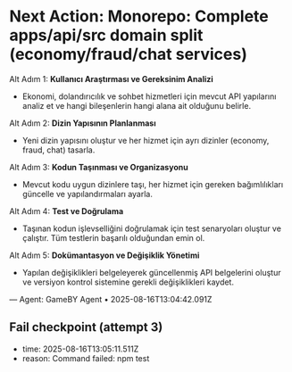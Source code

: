 # Next Action: Monorepo: Complete apps/api/src domain split (economy/fraud/chat services)

Alt Adım 1: **Kullanıcı Araştırması ve Gereksinim Analizi**
- Ekonomi, dolandırıcılık ve sohbet hizmetleri için mevcut API yapılarını analiz et ve hangi bileşenlerin hangi alana ait olduğunu belirle.

Alt Adım 2: **Dizin Yapısının Planlanması**
- Yeni dizin yapısını oluştur ve her hizmet için ayrı dizinler (economy, fraud, chat) tasarla.

Alt Adım 3: **Kodun Taşınması ve Organizasyonu**
- Mevcut kodu uygun dizinlere taşı, her hizmet için gereken bağımlılıkları güncelle ve yapılandırmaları ayarla.

Alt Adım 4: **Test ve Doğrulama**
- Taşınan kodun işlevselliğini doğrulamak için test senaryoları oluştur ve çalıştır. Tüm testlerin başarılı olduğundan emin ol.

Alt Adım 5: **Dokümantasyon ve Değişiklik Yönetimi**
- Yapılan değişiklikleri belgeleyerek güncellenmiş API belgelerini oluştur ve versiyon kontrol sistemine gerekli değişiklikleri kaydet.

— Agent: GameBY Agent • 2025-08-16T13:04:42.091Z


## Fail checkpoint (attempt 3)
- time: 2025-08-16T13:05:11.511Z
- reason: Command failed: npm test
